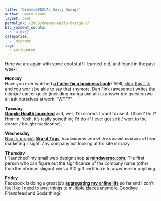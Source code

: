 ```yaml
---
title: 'Dreams&#8217; Daily Dosage'
author: Devin Reams
layout: post
permalink: /2008/dreams-daily-dosage-2/
btc_comment_counts:
  - 'a:0:{}'
categories:
  - Internet
tags:
  - Antiquated
---
```

Here we are again with some cool stuff I learned, did, and found in the past week:

**Monday**  
Have you ever watched **[a trailer for a business book][1]**? Well, [click this link][1] and you won&#8217;t be able to say that anymore. Dan Pink (awesome!) writes the ultimate career guide (including manga and all) to answer the question we all ask ourselves at work: &#8220;WTF?&#8221;

**Tuesday**  
[**Google Health launched**][2] and, well, I&#8217;m scared. I want to use it. I think? Do I? Hmmm. Yeah, it&#8217;s really something I&#8217;d do (if I ever got sick / went to the doctor / bought medication).

**Wednesday**  
[Noah&#8217;s project][3], [**Brand Tags**][4], has become one of the coolest sources of free marketing insight. Any company not looking at his site is crazy.

**Thursday**  
I &#8220;launched&#8221; my small web-design shop at [**mindaverse.com**][5]. The first person who can figure out the significance of the company name (other than the obvious slogan) wins a $10 gift certificate to anywhere or anything.

**Friday**  
Facebook is doing a great job **[aggregating my online life][6]** so far and I don&#8217;t feel like I need to post things to multiple places anymore. Goodbye Friendfeed and Socialthing?

 [1]: http://www.vimeo.com/841040
 [2]: https://www.google.com/health/p/
 [3]: http://www.noahbrier.com/archives/2008/05/600k_and_counting.php
 [4]: http://www.brandtags.net/
 [5]: https://devin.rea.ms/
 [6]: http://blog.facebook.com/blog.php?post=17720842130